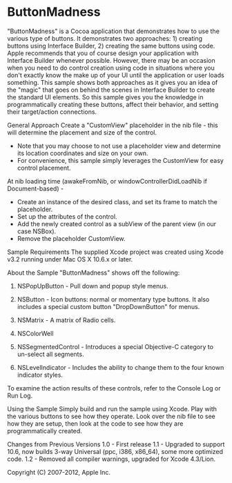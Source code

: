 ButtonMadness
=============

"ButtonMadness" is a Cocoa application that demonstrates how to use the various type of buttons.  It demonstrates two approaches: 1) creating buttons using Interface Builder, 2) creating the same buttons using code.  Apple recommends that you of course design your application with Interface Builder whenever possible.  However, there may be an occasion when you need to do control creation using code in situations where you don't exactly know the make up of your UI until the application or user loads something.  This sample shows both approaches as it gives you an idea of the "magic" that goes on behind the scenes in Interface Builder to create the standard UI elements.  So this sample gives you the knowledge in programmatically creating these buttons, affect their behavior, and setting their target/action connections.


General Approach
Create a "CustomView" placeholder in the nib file - this will determine the placement and size of the control.
- Note that you may choose to not use a placeholder view and determine its location coordinates and size on your own.
- For convenience, this sample simply leverages the CustomView for easy control placement.

At nib loading time (awakeFromNib, or windowControllerDidLoadNib if Document-based) -
- Create an instance of the desired class, and set its frame to match the placeholder.
- Set up the attributes of the control.
- Add the newly created control as a subView of the parent view (in our case NSBox).
- Remove the placeholder CustomView.


Sample Requirements
The supplied Xcode project was created using Xcode v3.2 running under Mac OS X 10.6.x or later.


About the Sample
"ButtonMadness" shows off the following:

1. NSPopUpButton - Pull down and popup style menus.

2. NSButton - Icon buttons: normal or momentary type buttons.  It also includes a special custom button "DropDownButton" for menus.

3. NSMatrix - A matrix of Radio cells.

4. NSColorWell

5. NSSegmentedControl - Introduces a special Objective-C category to un-select all segments.

6. NSLevelIndicator - Includes the ability to change them to the four known indicator styles.

To examine the action results of these controls, refer to the Console Log or Run Log.


Using the Sample
Simply build and run the sample using Xcode.  Play with the various buttons to see how they operate.  Look over the nib file to see how they are setup, then look at the code to see how they are programmatically created.

	
Changes from Previous Versions
1.0 - First release
1.1 - Upgraded to support 10.6, now builds 3-way Universal (ppc, i386, x86_64), some more optimized code.
1.2 - Removed all compiler warnings, upgraded for Xcode 4.3/Lion.

Copyright (C) 2007-2012, Apple Inc.